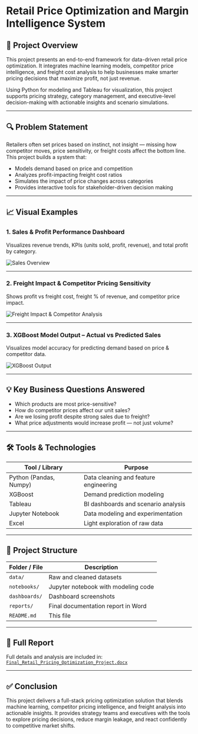 # Retail Price Optimization and Margin Intelligence System

## 📌 Project Overview

This project presents an end-to-end framework for data-driven retail price optimization. It integrates machine learning models, competitor price intelligence, and freight cost analysis to help businesses make smarter pricing decisions that maximize profit, not just revenue.

Using Python for modeling and Tableau for visualization, this project supports pricing strategy, category management, and executive-level decision-making with actionable insights and scenario simulations.

---

## 🔍 Problem Statement

Retailers often set prices based on instinct, not insight — missing how competitor moves, price sensitivity, or freight costs affect the bottom line. This project builds a system that:

- Models demand based on price and competition  
- Analyzes profit-impacting freight cost ratios  
- Simulates the impact of price changes across categories  
- Provides interactive tools for stakeholder-driven decision making  

---

## 📈 Visual Examples

### 1. **Sales & Profit Performance Dashboard**  
Visualizes revenue trends, KPIs (units sold, profit, revenue), and total profit by category.

![Sales Overview](dashboards/Screenshot%20(296).png)

---

### 2. **Freight Impact & Competitor Pricing Sensitivity**  
Shows profit vs freight cost, freight % of revenue, and competitor price impact.

![Freight Impact & Competitor Analysis](dashboards/Screenshot%20(295).png)

---

### 3. **XGBoost Model Output – Actual vs Predicted Sales**  
Visualizes model accuracy for predicting demand based on price & competitor data.

![XGBoost Output](dashboards/output.png)

---

## 💡 Key Business Questions Answered

- Which products are most price-sensitive?  
- How do competitor prices affect our unit sales?  
- Are we losing profit despite strong sales due to freight?  
- What price adjustments would increase profit — not just volume?

---

## 🛠 Tools & Technologies

| Tool / Library         | Purpose                                      |
|------------------------|----------------------------------------------|
| Python (Pandas, Numpy) | Data cleaning and feature engineering        |
| XGBoost                | Demand prediction modeling                   |
| Tableau                | BI dashboards and scenario analysis          |
| Jupyter Notebook       | Data modeling and experimentation            |
| Excel                  | Light exploration of raw data                |

---

## 📁 Project Structure

| Folder / File                  | Description                                      |
|--------------------------------|--------------------------------------------------|
| `data/`                        | Raw and cleaned datasets                         |
| `notebooks/`                   | Jupyter notebook with modeling code              |
| `dashboards/`                  | Dashboard screenshots                            |
| `reports/`                     | Final documentation report in Word               |
| `README.md`                    | This file                                        |

---

## 📄 Full Report

Full details and analysis are included in:  
[`Final_Retail_Pricing_Optimization_Project.docx`](reports/Final_Retail_Pricing_Optimization_Project.docx)

---

## ✅ Conclusion

This project delivers a full-stack pricing optimization solution that blends machine learning, competitor pricing intelligence, and freight analysis into actionable insights. It provides strategy teams and executives with the tools to explore pricing decisions, reduce margin leakage, and react confidently to competitive market shifts.

